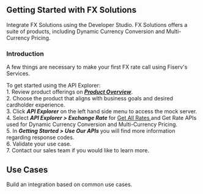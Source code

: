 ## Getting Started with FX Solutions
Integrate FX Solutions using the Developer Studio. FX Solutions offers a suite of products, including  Dynamic Currency Conversion and Multi-Currency Pricing.
<h3>Introduction </h3>
A few things are necessary to make your first FX rate call using Fiserv's Services.

To get started using the API Explorer:
<br>1. Review product offerings on <b><i> <a href="/product/FXSolutions">Product Overview</a></i></b>.
<br>2. Choose the product that aligns with business goals and desired cardholder experience.
<br>3. Click <b><i> API Explorer</i></b> on the left hand side menu to access the mock server.
<br>4. Select <b><i> API Explorer > Exchange Rate </i></b> for  <a href="../api/?type=post&path=/fx/v1/pricing/request/allrates">Get All Rates </a> and Get Rate APIs used for Dynamic Currency Conversion and Multi-Currency Pricing.
<br>5. In <b><i> Getting Started > Use Our APIs </i></b> you will find more information regarding response codes.
<br>6. Validate your use case.
<br>7. Contact our sales team if you would like to learn more.


## Use Cases
Build an integration based on common use cases.


<!-- type: row -->

<!-- type: card
    title: Dynamic Currency Conversion
    Description: Dynamic Currency Conversion (DCC) is a Card Present (CP) and Card Not Present (CNP) offering that allows merchants to offer international credit cardholders the choice to pay in either their own currency or the merchant’s base currency.

    link: ?path=docs/dynamic-currency-conversion.md
-->

<!-- type: card
    title: Multi-Currency Pricing 
    Description: Multi-Currency Pricing (MCP) is a Card Not Present offering that allows merchants to offer pricing in multiple currencies.

    link: ?path=docs/multicurrency-pricing.md
-->

<!-- type: row-end -->
